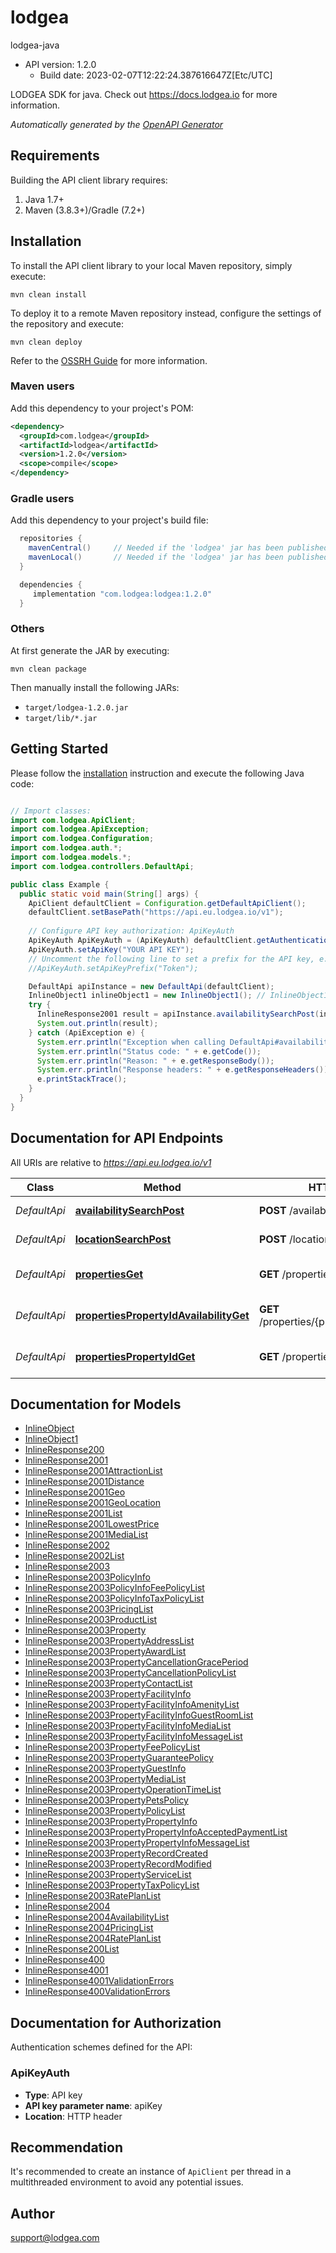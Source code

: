 # lodgea

lodgea-java
- API version: 1.2.0
  - Build date: 2023-02-07T12:22:24.387616647Z[Etc/UTC]

LODGEA SDK for java. Check out https://docs.lodgea.io for more information.


*Automatically generated by the [OpenAPI Generator](https://openapi-generator.tech)*


## Requirements

Building the API client library requires:
1. Java 1.7+
2. Maven (3.8.3+)/Gradle (7.2+)

## Installation

To install the API client library to your local Maven repository, simply execute:

```shell
mvn clean install
```

To deploy it to a remote Maven repository instead, configure the settings of the repository and execute:

```shell
mvn clean deploy
```

Refer to the [OSSRH Guide](http://central.sonatype.org/pages/ossrh-guide.html) for more information.

### Maven users

Add this dependency to your project's POM:

```xml
<dependency>
  <groupId>com.lodgea</groupId>
  <artifactId>lodgea</artifactId>
  <version>1.2.0</version>
  <scope>compile</scope>
</dependency>
```

### Gradle users

Add this dependency to your project's build file:

```groovy
  repositories {
    mavenCentral()     // Needed if the 'lodgea' jar has been published to maven central.
    mavenLocal()       // Needed if the 'lodgea' jar has been published to the local maven repo.
  }

  dependencies {
     implementation "com.lodgea:lodgea:1.2.0"
  }
```

### Others

At first generate the JAR by executing:

```shell
mvn clean package
```

Then manually install the following JARs:

* `target/lodgea-1.2.0.jar`
* `target/lib/*.jar`

## Getting Started

Please follow the [installation](#installation) instruction and execute the following Java code:

```java

// Import classes:
import com.lodgea.ApiClient;
import com.lodgea.ApiException;
import com.lodgea.Configuration;
import com.lodgea.auth.*;
import com.lodgea.models.*;
import com.lodgea.controllers.DefaultApi;

public class Example {
  public static void main(String[] args) {
    ApiClient defaultClient = Configuration.getDefaultApiClient();
    defaultClient.setBasePath("https://api.eu.lodgea.io/v1");
    
    // Configure API key authorization: ApiKeyAuth
    ApiKeyAuth ApiKeyAuth = (ApiKeyAuth) defaultClient.getAuthentication("ApiKeyAuth");
    ApiKeyAuth.setApiKey("YOUR API KEY");
    // Uncomment the following line to set a prefix for the API key, e.g. "Token" (defaults to null)
    //ApiKeyAuth.setApiKeyPrefix("Token");

    DefaultApi apiInstance = new DefaultApi(defaultClient);
    InlineObject1 inlineObject1 = new InlineObject1(); // InlineObject1 | 
    try {
      InlineResponse2001 result = apiInstance.availabilitySearchPost(inlineObject1);
      System.out.println(result);
    } catch (ApiException e) {
      System.err.println("Exception when calling DefaultApi#availabilitySearchPost");
      System.err.println("Status code: " + e.getCode());
      System.err.println("Reason: " + e.getResponseBody());
      System.err.println("Response headers: " + e.getResponseHeaders());
      e.printStackTrace();
    }
  }
}

```

## Documentation for API Endpoints

All URIs are relative to *https://api.eu.lodgea.io/v1*

Class | Method | HTTP request | Description
------------ | ------------- | ------------- | -------------
*DefaultApi* | [**availabilitySearchPost**](docs/DefaultApi.md#availabilitySearchPost) | **POST** /availability/search | Search for availability
*DefaultApi* | [**locationSearchPost**](docs/DefaultApi.md#locationSearchPost) | **POST** /location/search | Search for location
*DefaultApi* | [**propertiesGet**](docs/DefaultApi.md#propertiesGet) | **GET** /properties | List (filtered) properties
*DefaultApi* | [**propertiesPropertyIdAvailabilityGet**](docs/DefaultApi.md#propertiesPropertyIdAvailabilityGet) | **GET** /properties/{propertyId}/availability | Get a properties availability
*DefaultApi* | [**propertiesPropertyIdGet**](docs/DefaultApi.md#propertiesPropertyIdGet) | **GET** /properties/{propertyId} | Get a properties details


## Documentation for Models

 - [InlineObject](docs/InlineObject.md)
 - [InlineObject1](docs/InlineObject1.md)
 - [InlineResponse200](docs/InlineResponse200.md)
 - [InlineResponse2001](docs/InlineResponse2001.md)
 - [InlineResponse2001AttractionList](docs/InlineResponse2001AttractionList.md)
 - [InlineResponse2001Distance](docs/InlineResponse2001Distance.md)
 - [InlineResponse2001Geo](docs/InlineResponse2001Geo.md)
 - [InlineResponse2001GeoLocation](docs/InlineResponse2001GeoLocation.md)
 - [InlineResponse2001List](docs/InlineResponse2001List.md)
 - [InlineResponse2001LowestPrice](docs/InlineResponse2001LowestPrice.md)
 - [InlineResponse2001MediaList](docs/InlineResponse2001MediaList.md)
 - [InlineResponse2002](docs/InlineResponse2002.md)
 - [InlineResponse2002List](docs/InlineResponse2002List.md)
 - [InlineResponse2003](docs/InlineResponse2003.md)
 - [InlineResponse2003PolicyInfo](docs/InlineResponse2003PolicyInfo.md)
 - [InlineResponse2003PolicyInfoFeePolicyList](docs/InlineResponse2003PolicyInfoFeePolicyList.md)
 - [InlineResponse2003PolicyInfoTaxPolicyList](docs/InlineResponse2003PolicyInfoTaxPolicyList.md)
 - [InlineResponse2003PricingList](docs/InlineResponse2003PricingList.md)
 - [InlineResponse2003ProductList](docs/InlineResponse2003ProductList.md)
 - [InlineResponse2003Property](docs/InlineResponse2003Property.md)
 - [InlineResponse2003PropertyAddressList](docs/InlineResponse2003PropertyAddressList.md)
 - [InlineResponse2003PropertyAwardList](docs/InlineResponse2003PropertyAwardList.md)
 - [InlineResponse2003PropertyCancellationGracePeriod](docs/InlineResponse2003PropertyCancellationGracePeriod.md)
 - [InlineResponse2003PropertyCancellationPolicyList](docs/InlineResponse2003PropertyCancellationPolicyList.md)
 - [InlineResponse2003PropertyContactList](docs/InlineResponse2003PropertyContactList.md)
 - [InlineResponse2003PropertyFacilityInfo](docs/InlineResponse2003PropertyFacilityInfo.md)
 - [InlineResponse2003PropertyFacilityInfoAmenityList](docs/InlineResponse2003PropertyFacilityInfoAmenityList.md)
 - [InlineResponse2003PropertyFacilityInfoGuestRoomList](docs/InlineResponse2003PropertyFacilityInfoGuestRoomList.md)
 - [InlineResponse2003PropertyFacilityInfoMediaList](docs/InlineResponse2003PropertyFacilityInfoMediaList.md)
 - [InlineResponse2003PropertyFacilityInfoMessageList](docs/InlineResponse2003PropertyFacilityInfoMessageList.md)
 - [InlineResponse2003PropertyFeePolicyList](docs/InlineResponse2003PropertyFeePolicyList.md)
 - [InlineResponse2003PropertyGuaranteePolicy](docs/InlineResponse2003PropertyGuaranteePolicy.md)
 - [InlineResponse2003PropertyGuestInfo](docs/InlineResponse2003PropertyGuestInfo.md)
 - [InlineResponse2003PropertyMediaList](docs/InlineResponse2003PropertyMediaList.md)
 - [InlineResponse2003PropertyOperationTimeList](docs/InlineResponse2003PropertyOperationTimeList.md)
 - [InlineResponse2003PropertyPetsPolicy](docs/InlineResponse2003PropertyPetsPolicy.md)
 - [InlineResponse2003PropertyPolicyList](docs/InlineResponse2003PropertyPolicyList.md)
 - [InlineResponse2003PropertyPropertyInfo](docs/InlineResponse2003PropertyPropertyInfo.md)
 - [InlineResponse2003PropertyPropertyInfoAcceptedPaymentList](docs/InlineResponse2003PropertyPropertyInfoAcceptedPaymentList.md)
 - [InlineResponse2003PropertyPropertyInfoMessageList](docs/InlineResponse2003PropertyPropertyInfoMessageList.md)
 - [InlineResponse2003PropertyRecordCreated](docs/InlineResponse2003PropertyRecordCreated.md)
 - [InlineResponse2003PropertyRecordModified](docs/InlineResponse2003PropertyRecordModified.md)
 - [InlineResponse2003PropertyServiceList](docs/InlineResponse2003PropertyServiceList.md)
 - [InlineResponse2003PropertyTaxPolicyList](docs/InlineResponse2003PropertyTaxPolicyList.md)
 - [InlineResponse2003RatePlanList](docs/InlineResponse2003RatePlanList.md)
 - [InlineResponse2004](docs/InlineResponse2004.md)
 - [InlineResponse2004AvailabilityList](docs/InlineResponse2004AvailabilityList.md)
 - [InlineResponse2004PricingList](docs/InlineResponse2004PricingList.md)
 - [InlineResponse2004RatePlanList](docs/InlineResponse2004RatePlanList.md)
 - [InlineResponse200List](docs/InlineResponse200List.md)
 - [InlineResponse400](docs/InlineResponse400.md)
 - [InlineResponse4001](docs/InlineResponse4001.md)
 - [InlineResponse4001ValidationErrors](docs/InlineResponse4001ValidationErrors.md)
 - [InlineResponse400ValidationErrors](docs/InlineResponse400ValidationErrors.md)


## Documentation for Authorization

Authentication schemes defined for the API:
### ApiKeyAuth

- **Type**: API key
- **API key parameter name**: apiKey
- **Location**: HTTP header


## Recommendation

It's recommended to create an instance of `ApiClient` per thread in a multithreaded environment to avoid any potential issues.

## Author

support@lodgea.com

